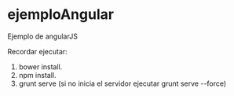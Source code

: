 # ejemploAngular
Ejemplo de angularJS

Recordar ejecutar:

1. bower install.
2. npm install.
3. grunt serve (si no inicia el servidor ejecutar grunt serve --force)

